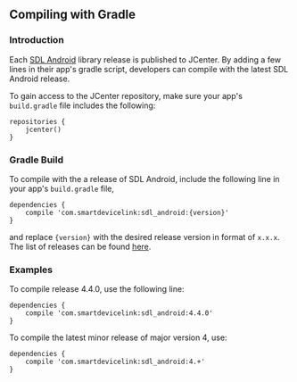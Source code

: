 ## Compiling with Gradle
### Introduction

Each [SDL Android](https://github.com/smartdevicelink/sdl_android) library release is published to JCenter. By adding a few lines in their app's gradle script, developers can compile with the latest SDL Android release.

To gain access to the JCenter repository, make sure your app's `build.gradle` file includes the following:

```
repositories {
    jcenter()
}
```

### Gradle Build

To compile with the a release of SDL Android, include the following line in your app's `build.gradle` file,

```
dependencies {
    compile 'com.smartdevicelink:sdl_android:{version}'
}
```

and replace `{version}` with the desired release version in format of `x.x.x`. The list of releases can be found [here](https://github.com/smartdevicelink/sdl_android/releases). 

### Examples

To compile release 4.4.0, use the following line:

```
dependencies {
    compile 'com.smartdevicelink:sdl_android:4.4.0'
}
```

To compile the latest minor release of major version 4, use:

```
dependencies {
    compile 'com.smartdevicelink:sdl_android:4.+'
}
```
